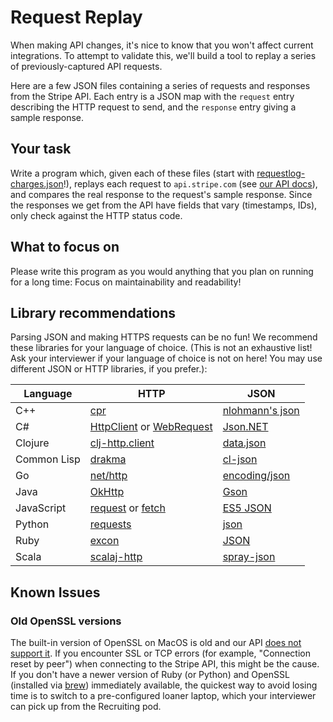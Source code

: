 # Request Replay

When making API changes,
it's nice to know that you won't affect current integrations.
To attempt to validate this, we'll build a tool to replay a
series of previously-captured API requests.

Here are a few JSON files containing a series of requests and responses from
the Stripe API. Each entry is a JSON map with the `request` entry describing
the HTTP request to send, and the `response` entry giving a sample response.

## Your task

Write a program which, given each of these files
(start with [requestlog-charges.json](requestlog-charges.json)!),
replays each request to `api.stripe.com`
(see [our API docs](http://stripe.com/docs/api)),
and compares the real response to the request's sample response.
Since the responses we get from the API
have fields that vary (timestamps, IDs),
only check against the HTTP status code.

## What to focus on

Please write this program as you would anything that you plan on running for a
long time: Focus on maintainability and readability!

## Library recommendations

Parsing JSON and making HTTPS requests can be no fun!
We recommend these libraries for your language of choice.
(This is not an exhaustive list!
Ask your interviewer if your language of choice is not on here!
You may use different JSON or HTTP libraries, if you prefer.):

| Language      | HTTP                          | JSON              |
| ------------- | ----------------------------- | ----------------- |
| C++           | [cpr]                         | [nlohmann's json] |
| C#            | [HttpClient] or [WebRequest]  | [Json.NET]        |
| Clojure       | [clj-http.client]             | [data.json]      |
| Common Lisp   | [drakma]                      | [cl-json]         |
| Go            | [net/http]                    | [encoding/json]   |
| Java          | [OkHttp]                      | [Gson]            |
| JavaScript    | [request] or [fetch]          | [ES5 JSON]        |
| Python        | [requests]                    | [json]            |
| Ruby          | [excon]                       | [JSON]            |
| Scala         | [scalaj-http]                 | [spray-json]      |

[cpr]: https://github.com/whoshuu/cpr
[nlohmann's json]: https://github.com/nlohmann/json
[HttpClient]: https://docs.microsoft.com/en-us/aspnet/web-api/overview/advanced/calling-a-web-api-from-a-net-client
[WebRequest]: https://docs.microsoft.com/en-us/dotnet/api/system.net.webrequest
[Json.NET]: https://www.newtonsoft.com/json
[clj-http.client]: https://github.com/dakrone/clj-http
[data.json]: https://github.com/clojure/data.json/
[drakma]: http://weitz.de/drakma/
[cl-json]: https://common-lisp.net/project/cl-json/
[net/http]: https://golang.org/pkg/net/http/
[encoding/json]: https://golang.org/pkg/encoding/json/
[OkHttp]: http://square.github.io/okhttp/
[Gson]: https://github.com/google/gson
[request]: https://github.com/request/request
[fetch]: https://github.com/bitinn/node-fetch
[ES5 JSON]: https://developer.mozilla.org/en-US/docs/Web/JavaScript/Reference/Global_Objects/JSON
[requests]: https://python-requests.org/
[json]: https://docs.python.org/3/library/json.html
[excon]: https://github.com/excon/excon
[JSON]: http://ruby-doc.org/stdlib-2.6.1/libdoc/json/rdoc/JSON.html
[scalaj-http]: https://github.com/scalaj/scalaj-http
[spray-json]: https://github.com/spray/spray-json

## Known Issues

### Old OpenSSL versions

The built-in version of OpenSSL on MacOS is old and
our API [does not support it](https://support.stripe.com/questions/how-do-i-upgrade-my-openssl-to-support-tls-1-2).
If you encounter SSL or TCP errors (for example, "Connection reset by peer")
when connecting to the Stripe API, this might be the cause.
If you don't have a newer version of Ruby (or Python) and OpenSSL
(installed via [brew](https://brew.sh/)) immediately available,
the quickest way to avoid losing time is to switch to
a pre-configured loaner laptop,
which your interviewer can pick up from the Recruiting pod.
